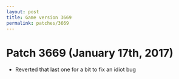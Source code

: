 ```yaml
---
layout: post
title: Game version 3669
permalink: patches/3669
---
```


# Patch 3669 (January 17th, 2017)

- Reverted that last one for a bit to fix an idiot bug
